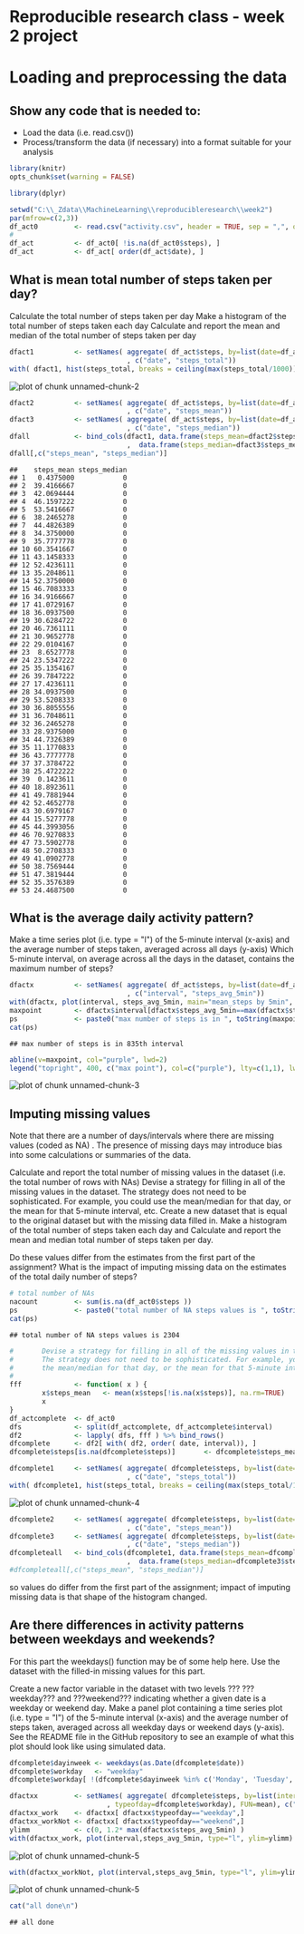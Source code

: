 Reproducible research class - week 2 project
============================================


# Loading and preprocessing the data

## Show any code that is needed to:

* Load the data (i.e. read.csv())
* Process/transform the data (if necessary) into a format suitable for your analysis


```r
library(knitr)
opts_chunk$set(warning = FALSE)

library(dplyr)

setwd("C:\\_Zdata\\MachineLearning\\reproducibleresearch\\week2")
par(mfrow=c(2,3))
df_act0         <- read.csv("activity.csv", header = TRUE, sep = ",", quote = "\"")
#
df_act          <- df_act0[ !is.na(df_act0$steps), ]
df_act          <- df_act[ order(df_act$date), ]
```




## What is mean total number of steps taken per day?

Calculate the total number of steps taken per day
Make a histogram of the total number of steps taken each day
Calculate and report the mean and median of the total number of steps taken per day

```r
dfact1          <- setNames( aggregate( df_act$steps, by=list(date=df_act$date), FUN=sum)
                             , c("date", "steps_total"))
with( dfact1, hist(steps_total, breaks = ceiling(max(steps_total/1000)), freq=FALSE))
```

![plot of chunk unnamed-chunk-2](figure/unnamed-chunk-2-1.png)

```r
dfact2          <- setNames( aggregate( df_act$steps, by=list(date=df_act$date), FUN=mean)
                             , c("date", "steps_mean"))
dfact3          <- setNames( aggregate( df_act$steps, by=list(date=df_act$date), FUN=median)
                             , c("date", "steps_median"))
dfall           <- bind_cols(dfact1, data.frame(steps_mean=dfact2$steps_mean)
                             ,  data.frame(steps_median=dfact3$steps_median))
dfall[,c("steps_mean", "steps_median")]
```

```
##    steps_mean steps_median
## 1   0.4375000            0
## 2  39.4166667            0
## 3  42.0694444            0
## 4  46.1597222            0
## 5  53.5416667            0
## 6  38.2465278            0
## 7  44.4826389            0
## 8  34.3750000            0
## 9  35.7777778            0
## 10 60.3541667            0
## 11 43.1458333            0
## 12 52.4236111            0
## 13 35.2048611            0
## 14 52.3750000            0
## 15 46.7083333            0
## 16 34.9166667            0
## 17 41.0729167            0
## 18 36.0937500            0
## 19 30.6284722            0
## 20 46.7361111            0
## 21 30.9652778            0
## 22 29.0104167            0
## 23  8.6527778            0
## 24 23.5347222            0
## 25 35.1354167            0
## 26 39.7847222            0
## 27 17.4236111            0
## 28 34.0937500            0
## 29 53.5208333            0
## 30 36.8055556            0
## 31 36.7048611            0
## 32 36.2465278            0
## 33 28.9375000            0
## 34 44.7326389            0
## 35 11.1770833            0
## 36 43.7777778            0
## 37 37.3784722            0
## 38 25.4722222            0
## 39  0.1423611            0
## 40 18.8923611            0
## 41 49.7881944            0
## 42 52.4652778            0
## 43 30.6979167            0
## 44 15.5277778            0
## 45 44.3993056            0
## 46 70.9270833            0
## 47 73.5902778            0
## 48 50.2708333            0
## 49 41.0902778            0
## 50 38.7569444            0
## 51 47.3819444            0
## 52 35.3576389            0
## 53 24.4687500            0
```



## What is the average daily activity pattern?

Make a time series plot (i.e. type = "l") of the 5-minute interval (x-axis) and the 
average number of steps taken, averaged across all days (y-axis)
Which 5-minute interval, on average across all the days in the dataset, contains the maximum number of steps?

```r
dfactx          <- setNames( aggregate( df_act$steps, by=list(date=df_act$interval), FUN=mean)
                             , c("interval", "steps_avg_5min"))
with(dfactx, plot(interval, steps_avg_5min, main="mean_steps by 5min", type="l") )
maxpoint        <- dfactx$interval[dfactx$steps_avg_5min==max(dfactx$steps_avg_5min)] 
ps              <- paste0("max number of steps is in ", toString(maxpoint), "th interval")
cat(ps)
```

```
## max number of steps is in 835th interval
```

```r
abline(v=maxpoint, col="purple", lwd=2)
legend("topright", 400, c("max point"), col=c("purple"), lty=c(1,1), lwd=c(2.5, 2.5))
```

![plot of chunk unnamed-chunk-3](figure/unnamed-chunk-3-1.png)

## Imputing missing values

Note that there are a number of days/intervals where there are missing values (coded as NA)
. The presence of missing days may introduce bias into some calculations or summaries of the data.

Calculate and report the total number of missing values in the dataset (i.e. the total number of rows with NAs)
Devise a strategy for filling in all of the missing values in the dataset. The strategy does not need to 
be sophisticated. For example, you could use the mean/median for that day, or the mean for that 
5-minute interval, etc.
Create a new dataset that is equal to the original dataset but with the missing data filled in.
Make a histogram of the total number of steps taken each day and Calculate and report the mean 
and median total number of steps taken per day. 

Do these values differ from the estimates from the first part of the assignment? 
What is the impact of imputing missing data on the estimates of the total daily number of steps?


```r
# total number of NAs
nacount         <- sum(is.na(df_act0$steps ))
ps              <- paste0("total number of NA steps values is ", toString(nacount))
cat(ps)
```

```
## total number of NA steps values is 2304
```

```r
#       Devise a strategy for filling in all of the missing values in the dataset. 
#       The strategy does not need to be sophisticated. For example, you could use 
#       the mean/median for that day, or the mean for that 5-minute interval, etc.
#
fff             <- function( x ) {
        x$steps_mean   <- mean(x$steps[!is.na(x$steps)], na.rm=TRUE)
        x
}
df_actcomplete  <- df_act0
dfs             <- split(df_actcomplete, df_actcomplete$interval) 
df2             <- lapply( dfs, fff ) %>% bind_rows() 
dfcomplete      <- df2[ with( df2, order( date, interval)), ]
dfcomplete$steps[is.na(dfcomplete$steps)]       <- dfcomplete$steps_mean 

dfcomplete1     <- setNames( aggregate( dfcomplete$steps, by=list(date=dfcomplete$date), FUN=sum)
                             , c("date", "steps_total"))
with( dfcomplete1, hist(steps_total, breaks = ceiling(max(steps_total/1000)), freq=FALSE) )
```

![plot of chunk unnamed-chunk-4](figure/unnamed-chunk-4-1.png)

```r
dfcomplete2     <- setNames( aggregate( dfcomplete$steps, by=list(date=dfcomplete$date), FUN=mean)
                             , c("date", "steps_mean"))
dfcomplete3     <- setNames( aggregate( dfcomplete$steps, by=list(date=dfcomplete$date), FUN=median)
                             , c("date", "steps_median"))
dfcompleteall   <- bind_cols(dfcomplete1, data.frame(steps_mean=dfcomplete2$steps_mean)
                             ,  data.frame(steps_median=dfcomplete3$steps_median))
#dfcompleteall[,c("steps_mean", "steps_median")]
```

so values do differ from the first part of the assignment;
impact of imputing missing data is that shape of the histogram changed.


## Are there differences in activity patterns between weekdays and weekends?

For this part the weekdays() function may be of some help here. Use the dataset with the filled-in 
missing values for this part.

Create a new factor variable in the dataset with two levels ??? ???weekday??? and ???weekend??? indicating 
whether a given date is a weekday or weekend day.
Make a panel plot containing a time series plot (i.e. type = "l") of the 5-minute interval (x-axis) 
and the average number of steps taken, averaged across all weekday days or weekend days (y-axis). 
See the README file in the GitHub repository to see an example of what this plot should look like 
using simulated data.


```r
dfcomplete$dayinweek <- weekdays(as.Date(dfcomplete$date))
dfcomplete$workday   <- "weekday"
dfcomplete$workday[ !(dfcomplete$dayinweek %in% c('Monday', 'Tuesday', 'Wednesday', 'Thursday', 'Friday')) ] <- "weekend"

dfactxx         <- setNames( aggregate( dfcomplete$steps, by=list(interval=dfcomplete$interval
                        , typeofday=dfcomplete$workday), FUN=mean), c("interval", "typeofday", "steps_avg_5min"))
dfactxx_work    <- dfactxx[ dfactxx$typeofday=="weekday",]
dfactxx_workNot <- dfactxx[ dfactxx$typeofday=="weekend",]
ylimm           <- c(0, 1.2* max(dfactxx$steps_avg_5min) )
with(dfactxx_work, plot(interval,steps_avg_5min, type="l", ylim=ylimm) )
```

![plot of chunk unnamed-chunk-5](figure/unnamed-chunk-5-1.png)

```r
with(dfactxx_workNot, plot(interval,steps_avg_5min, type="l", ylim=ylimm) )
```

![plot of chunk unnamed-chunk-5](figure/unnamed-chunk-5-2.png)

```r
cat("all done\n")
```

```
## all done
```


